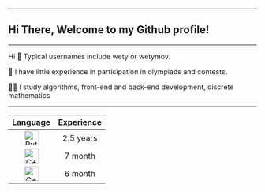 ----
## Hi There, Welcome to my Github profile! 
----
Hi 👋 Typical usernames include wety or wetymov.

🌱 I have little experience in participation in olympiads and contests.

👨‍💻 I study algorithms, front-end and back-end development, discrete mathematics


---------
|                                                      Language                                                      | Experience |
|:--------------------------------------------------------------------------------------------------------------------:|:----------:|
| <img style="width: 30px; height: 30px" src="https://cdn-icons-png.flaticon.com/512/5968/5968350.png" alt="Python" /> | 2.5 years  |
|  <img style="width: 30px; height: 30px" src="https://cdn-icons-png.flaticon.com/512/6132/6132222.png" alt="C++" />   |  7 month   |
|  <img style="width: 30px; height: 30px" src="https://cdn-icons-png.flaticon.com/512/3665/3665923.png" alt="C++" />   |  6 month   |


